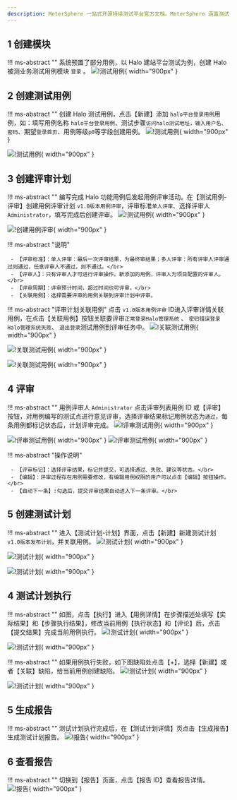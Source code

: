 ```yaml
---
description: MeterSphere 一站式开源持续测试平台官方文档。MeterSphere 涵盖测试管理、接口测试、UI 测试和性能测试等功能，全面兼容 JMeter、Selenium 等主流开源标准，有效助力开发和测试团队充分利用云弹性进行高度可 扩展的自动化测试，加速高质量的软件交付。
---
```


## 1 创建模块
!!! ms-abstract ""
    系统预置了部分用例，以 Halo 建站平台测试为例，创建 Halo 被测业务测试用例模块 `登录` 。 
![!测试用例](../img/quick_start/test_case/添加模块.png){ width="900px" }


## 2 创建测试用例
!!! ms-abstract ""
    创建 Halo 测试用例，点击【新建】添加 `halo平台登录用例`用例，如：填写用例名称 `halo平台登录用例`、测试步骤`访问halo测试地址，输入用户名、密码`、期望`登录首页`、用例等级`p0`等字段创建用例。
![!测试用例](../img/quick_start/test_case/创建用例.png){ width="900px" }
   
![!测试用例](../img/quick_start/test_case/功能用例编辑.png){ width="900px" }

## 3 创建评审计划
!!! ms-abstract ""
     编写完成 Halo 功能用例后发起用例评审活动。在【测试用例-评审】创建用例评审计划 `v1.0版本用例评审`，评审标准`单人评审`、选择评审人`Administrator`，填写完成后创建评审。
![!测试用例](../img/quick_start/test_case/用例评审入口.png){ width="900px" }

![!创建用例评审](../img/quick_start/test_case/创建用例评审页面.png){ width="900px" }

!!! ms-abstract "说明"

     - 【评审标准】：单人评审：最后一次评审结果，为最终审结果；多人评审：所有评审人评审通过则通过，任意评审人不通过，则不通过。</br>
     - 【评审人】：只有评审人才可进行评审操作。新添加的用例，评审人为项目配置的评审人。</br>
     - 【评审周期】：评审预计时间，超过时间也可评审。</br>
     - 【关联用例】：选择需要评审的用例关联到评审计划中评审。

!!! ms-abstract "评审计划关联用例"
    点击  `v1.0版本用例评审` ID进入评审详情关联用例，在点击【关联用例】按钮关联要评审`正常登录Halo管理系统` 、 `密码错误登录Halo管理系统失败`、 `退出登录`测试用例到评审任务中。
![!关联测试用例](../img/quick_start/test_case/1.png){ width="900px" }

![!关联测试用例](../img/quick_start/test_case/2.png){ width="900px" }

![!关联测试用例](../img/quick_start/test_case/用例评审关联用例.png){ width="900px" }



## 4 评审
!!! ms-abstract ""
    用例评审人 `Administrator` 点击评审列表用例 ID 或【评审】按钮，对用例编写的测试点进行意见评审，选择评审结果标记用例状态为`通过`，每条用例都标记状态后，计划评审完成。
![!评审测试用例](../img/quick_start/test_case/关联完成列表1.png){ width="900px" }

![!评审测试用例](../img/quick_start/test_case/评审操作1.png){ width="900px" }
![!评审测试用例](../img/quick_start/test_case/完成.png){ width="900px" }

!!! ms-abstract "操作说明"

     - 【评审标记】：选择评审结果，标记并提交，可选择通过、失败、建议等状态。</br>
     - 【编辑】：评审过程存在用例需要修改，有编辑用例权限的用户可以点击【编辑】按钮操作。</br>
     - 【自动下一条】:勾选后，提交评审结果自动进入下一条评审。</br>

## 5 创建测试计划
!!! ms-abstract ""
    进入【测试计划-计划】界面，点击【新建】新建测试计划 ` v1.0版本发布计划`，并关联用例。
![!测试计划](../img/quick_start/test_case/新建测试计划1.png){ width="900px" }

![!测试计划](../img/quick_start/test_case/新建测试计划2.png){ width="900px" }

![!测试计划](../img/quick_start/test_case/新建测试计划3.png){ width="900px" }

## 4 测试计划执行
!!! ms-abstract ""
    如图，点击【执行】进入【用例详情】在步骤描述处填写【实际结果】和【步骤执行结果】，修改当前用例【执行状态】和【评论】后，点击【提交结果】完成当前用例执行。
![!测试计划](../img/quick_start/test_case/测试计划执行1.png){ width="900px" }

![!测试计划](../img/quick_start/test_case/测试计划执行2.png){ width="900px" }

!!! ms-abstract ""
    如果用例执行失败，如下图缺陷处点击【+】，选择【新建】或者【关联】缺陷，给当前用例创建缺陷。
![!测试计划](../img/quick_start/test_case/创建缺陷1.png){ width="900px" }

![!测试计划](../img/quick_start/test_case/创建缺陷2.png){ width="900px" }

## 5 生成报告
!!! ms-abstract ""
    测试计划执行完成后，在【测试计划详情】页点击【生成报告】生成测试计划报告。
![!报告](../img/quick_start/test_case/生成报告.png){ width="900px" }

## 6 查看报告
!!! ms-abstract ""
    切换到【报告】页面，点击【报告 ID】查看报告详情。
![!报告](../img/quick_start/test_case/查看报告2.png){ width="900px" }
